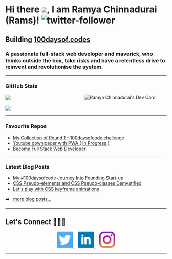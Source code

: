# Hi there <img src="https://raw.githubusercontent.com/MartinHeinz/MartinHeinz/master/wave.gif" width="30px">, I am Ramya Chinnadurai (Rams)! ![twitter-follower](https://img.shields.io/twitter/follow/code_rams?style=social)
## Building [100daysof.codes](http://100daysof.codes/)      

### A passionate full-stack web developer and maverick, who thinks outside the box, take risks and have a relentless drive to reinvent and revolutionise the system.

---

### GitHub Stats

 <a href="https://api.daily.dev/RamyaC" target="_blank">
    <img
      width="256"
      align="right"
      src="https://api.daily.dev/devcards/ff76a58d5d6244c68a6a8ad92e55898e.png?r=vud"
      alt="Ramya Chinnadurai's Dev Card"
    />
  </a>

![](https://github-readme-stats.vercel.app/api?username=ramyachinnadurai&count_private=true&theme=merko)


<p><img align="center" src="https://github-readme-streak-stats.herokuapp.com/?user=ramyachinnadurai&" /></p>


---

### Favourite Repos 

- [My Collection of Round 1 - 100daysofcode challenge](https://github.com/RamyaChinnadurai/100DaysOfCode)
- [Youtube downloader with PWA ( In Progress )](https://github.com/RamyaChinnadurai/youtube-download)
- [Become Full Stack Web Developer](https://github.com/RamyaChinnadurai/Become-A-Full-Stack-Web-Developer)

---

### Latest Blog Posts

- [My #100daysofcode Journey Into Founding Start-up](https://ramyachinnadurai.in/my-100daysofcode-journey-into-founding-start-up)
- [CSS Pseudo-elements and CSS Pseudo-classes Demystified](https://ramyachinnadurai.in/css-pseudo-elements-and-css-pseudo-classes-demystified)
- [Let's play with CSS keyframe animations](https://ramyachinnadurai.in/lets-play-with-css-keyframe-animations)

➡️ &nbsp; [more blog posts...](https://ramyachinnadurai.in)

---

## Let's Connect :people_holding_hands:

<p align='center'>
  <a href="https://twitter.com/code_rams" target="_blank">
   <img height="50" src="https://github.com/NishkarshRaj/NishkarshRaj/blob/master/img/twitter.png?raw=true">
 </a>&nbsp;&nbsp;
 <a href="https://www.linkedin.com/in/ramyachinnadurai/" target="_blank">
   <img height="50" src="https://github.com/NishkarshRaj/NishkarshRaj/blob/master/img/linkedin.png?raw=true">
 </a>&nbsp;&nbsp;
 <a href="https://www.instagram.com/code_rams/" target="_blank">
   <img height="50" src="https://github.com/NishkarshRaj/NishkarshRaj/blob/master/img/instagram.jpg?raw=true">    
 </a>
</p>

---
